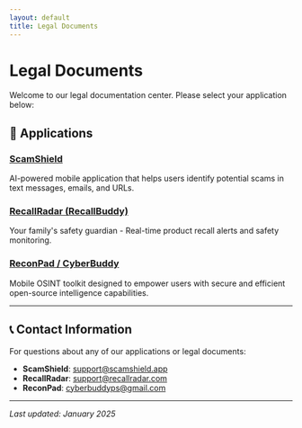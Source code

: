 ```yaml
---
layout: default
title: Legal Documents
---
```


# Legal Documents

Welcome to our legal documentation center. Please select your application below:

## 📱 Applications

### [ScamShield](/scamshield)
AI-powered mobile application that helps users identify potential scams in text messages, emails, and URLs.

### [RecallRadar (RecallBuddy)](/recallradar)
Your family's safety guardian - Real-time product recall alerts and safety monitoring.

### [ReconPad / CyberBuddy](/reconpad)
Mobile OSINT toolkit designed to empower users with secure and efficient open-source intelligence capabilities.

---

## 📞 Contact Information

For questions about any of our applications or legal documents:

- **ScamShield**: support@scamshield.app
- **RecallRadar**: support@recallradar.com
- **ReconPad**: cyberbuddyps@gmail.com

---

*Last updated: January 2025*